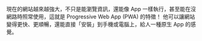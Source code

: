 現在的網站越來越強大，不只是能瀏覽資訊，還能像 App 一樣執行，甚至能在沒網路時照常使用，這就是 Progressive Web App (PWA) 的特徵！
他可以讓網站變得更快、更順暢，還能直接「安裝」到手機或電腦上，給人一種原生 App 的感覺。
